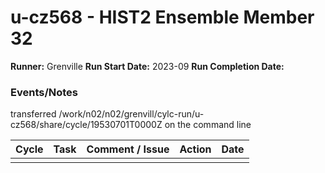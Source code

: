 # u-cz568 - HIST2 Ensemble Member 32

**Runner:**  Grenville 
**Run Start Date:**  2023-09
**Run Completion Date:**

### Events/Notes

transferred /work/n02/n02/grenvill/cylc-run/u-cz568/share/cycle/19530701T0000Z on the command line

| Cycle | Task | Comment / Issue | Action | Date |
| ---   | ---  | ---             | ---    | ---  |
|  |  | |   |  |
